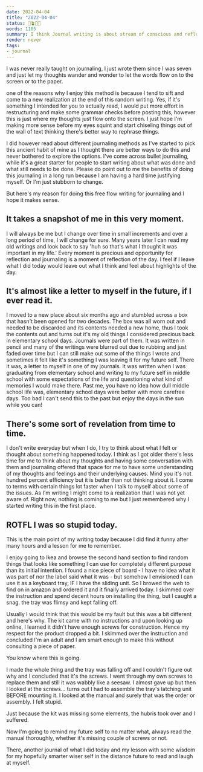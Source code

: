 ```yaml
---
date: 2022-04-04
title: "2022-04-04"
status: 🌱🪴🌲🍇
words: 1105
summary: I think Journal writing is about stream of conscious and reflection, also a letter to your future self.
render: never
tags:
- journal
---
```

I was never really taught on journaling, I just wrote them since I was seven and just let my thoughts wander and wonder to let the words flow on to the screen or to the paper. 

one of the reasons why I enjoy this method is because I tend to sift and come to a new realization at the end of this random writing. Yes, if it's something I intended for you to actually read, I would put more effort in restructuring and make some grammar checks before posting this, however this is just where my thoughts just flow onto the screen. I just hope I'm making more sense before my eyes squint and start chiseling things out of the wall of text thinking there's better way to rephrase things. 

I did however read about different journaling methods as I've started to pick this ancient habit of mine as I thought there are better ways to do this and never bothered to explore the options. I've come across bullet journaling, while it's a great starter for people to start writing about what was done and what still needs to be done. Please do point out to me the benefits of doing this journaling in a long run because I am having a hard time justifying myself. Or I'm just stubborn to change.

But here's  my reason for doing this free flow writing for journaling and I hope it makes sense.

## It takes a snapshot of me in this very moment.
I will always be me but I change over time in small increments and over a long period of time, I will change for sure. Many years later I can read my old writings and look back to say 'huh so that's what I thought it was important in my life.' Every moment is precious and opportunity for reflection and journaling is a moment of reflection of the day. I feel if I leave what I did today would leave out what I think and feel about highlights of the day. 

## It's almost like a letter to myself in the future, if I ever read it.
I moved to a new place about six months ago and stumbled across a box that hasn't been opened for two decades. The box was all worn out and needed to be discarded and its contents needed a new home, thus I took the contents out and turns out it's my old things I considered precious back in elementary school days. Journals were part of them. It was written in pencil and many of the writings were blurred out due to rubbing and just faded over time but I can still make out some of the things I wrote and sometimes it felt like it's something I was leaving it for my future self. There it was, a letter to myself in one of my journals. It was written when I was graduating from elementary school and writing to my future self in middle school with some expectations of the life and questioning what kind of memories I would make there. Past me, you have no idea how dull middle school life was, elementary school days were better with more carefree days. Too bad I can't send this to the past but enjoy the days in the sun while you can!

## There's some sort of revelation from time to time.
I don't write everyday but when I do, I try to think about what I felt or thought about something happened today. I think as I got older there's less time for me to think about my thoughts and having some conversation with them and journaling offered that space for me to have some understanding of my thoughts and feelings and their underlying causes. Mind you it's not hundred percent efficiency but it is better than not thinking about it. I come to terms with certain things lot faster when I talk to myself about some of the issues. As I'm writing I might come to a realization that I was not yet aware of. Right now, nothing is coming to me but I just remembered why I started writing this in the first place.

## ROTFL I was so stupid today.
This is the main point of my writing today because I did find it funny after many hours and a lesson for me to remember.

I enjoy going to Ikea and browse the second hand section to find random things that looks like something I can use for completely different purpose than its initial intention. I found a nice piece of board - I have no idea what it was part of nor the label said what it was - but somehow I envisioned I can use it as a keyboard tray, IF I have the sliding unit. So I browed the web to find on in amazon and ordered it and it finally arrived today. I skimmed over the instruction and spend decent hours on installing the thing, but I caught a snag. the tray was flimsy and kept falling off.

Usually I would think that this would be my fault but this was a bit different and here's why. The kit came with no instructions and upon looking up online, I learned it didn't have enough screws for construction. Hence my respect for the product dropped a bit. I skimmed over the instruction and concluded I'm an adult and I am smart enough to make this without consulting a piece of paper. 

You know where this is going. 

I made the whole thing and the tray was falling off and I couldn't figure out why and I concluded that it's the screws. I went through my own screws to replace them and still it was wabbly like a seesaw. I almost gave up but then I looked at the screws... turns out I had to assemble the tray's latching unit BEFORE mounting it. I looked at the manual and surely that was the order or assembly. I felt stupid. 

Just because the kit was missing some elements, the hubris took over and I suffered.

Now I'm going to remind my future self to no matter what, always read the manual thoroughly, whether it's missing couple of screws or not.

There, another journal of what I did today and my lesson with some wisdom for my hopefully smarter wiser self in the distance future to read and laugh at myself.
